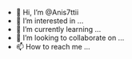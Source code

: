 - 👋 Hi, I’m @Anis7ttii
- 👀 I’m interested in ...
- 🌱 I’m currently learning ...
- 💞️ I’m looking to collaborate on ...
- 📫 How to reach me ...

<!---
Anis7ttii/Anis7ttii is a ✨ special ✨ repository because its `README.md` (this file) appears on your GitHub profile.
You can click the Preview link to take a look at your changes.
--->

